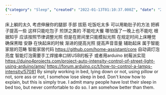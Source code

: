 ```yaml
---
{"category": "Sleep", "created": "2022-01-13T01:10:37.000Z", "date": "2022-01-13 01:10:37", "description": "This article offers insights into treating insomnia by recommending various methods, including stretching exercises, adjusting diet, and maintaining a consistent sleep schedule. Additionally, it suggests using smart home technology to simulate natural light rhythms for waking up. The text also provides information on how to control lamp intensity with Arduino.", "modified": "2022-08-18T16:26:21.858Z", "tags": ["health", "life style", "work style"], "title": "Sleepless in Bed 失眠治疗法"}
---
```

床上躺的太久 考虑伸展你的腿部 手部 拔筋
吃饭吃太多 可以用勒肚子的方法 把裤子提高一些 这样只能吃包子 煎饼之类的 不能吃大餐 哪怕饿了一晚上也不能吃
根据知乎 应该按照节律调整光照 但是在房间里只能模拟光照
在规定时间上床睡觉 确保黑暗 安静
在快起床的时候 渐进的提高光照 提高声音音量 辅助起床
属于智能家居的范畴 智能家居代码
https://github.com/home-assistant/core
自动调灯泡亮度 智能灯泡需要手工焊接串口转USB的板子 或者用arduino 树莓派实现
https://duino4projects.com/project-auto-intensity-control-of-street-light-using-arduino/amp/
https://forum.arduino.cc/t/how-to-control-a-lamps-intensity/57081
By simply working in bed, lying down or not, using pillow or not, sore ass or not, I somehow lose sleep in bed.
Don't know how to explain, but this is simply true. I admit many people have lost their sleep in bed too, but never comfortable to do so. I am somehow better than them.